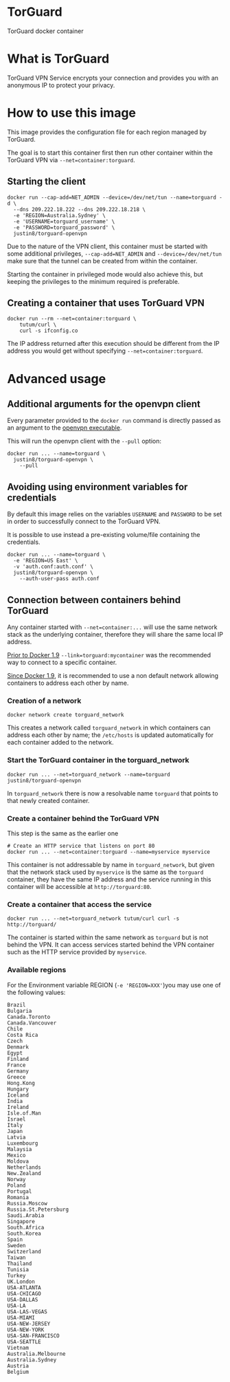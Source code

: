 # TorGuard
TorGuard docker container

# What is TorGuard
TorGuard VPN Service encrypts your connection and provides you with an anonymous IP to protect your privacy.

# How to use this image
This image provides the configuration file for each region managed by TorGuard.

The goal is to start this container first then run other container within the TorGuard VPN via `--net=container:torguard`.


## Starting the client
```Shell
docker run --cap-add=NET_ADMIN --device=/dev/net/tun --name=torguard -d \
  --dns 209.222.18.222 --dns 209.222.18.218 \
  -e 'REGION=Australia.Sydney' \
  -e 'USERNAME=torguard_username' \
  -e 'PASSWORD=torguard_password' \
  justin8/torguard-openvpn
```

Due to the nature of the VPN client, this container must be started with some additional privileges, `--cap-add=NET_ADMIN` and `--device=/dev/net/tun` make sure that the tunnel can be created from within the container.

Starting the container in privileged mode would also achieve this, but keeping the privileges to the minimum required is preferable.

## Creating a container that uses TorGuard VPN
```Shell
docker run --rm --net=container:torguard \
    tutum/curl \
    curl -s ifconfig.co
```

The IP address returned after this execution should be different from the IP address you would get without specifying `--net=container:torguard`.

# Advanced usage

## Additional arguments for the openvpn client
Every parameter provided to the `docker run` command is directly passed as an argument to the [openvpn executable](https://openvpn.net/man.html).

This will run the openvpn client with the `--pull` option:
```Shell
docker run ... --name=torguard \
  justin8/torguard-openvpn \
    --pull
```

## Avoiding using environment variables for credentials
By default this image relies on the variables `USERNAME` and `PASSWORD` to be set in order to successfully connect to the TorGuard VPN.

It is possible to use instead a pre-existing volume/file containing the credentials.
```Shell
docker run ... --name=torguard \
  -e 'REGION=US East' \
  -v 'auth.conf:auth.conf' \
  justin8/torguard-openvpn \
    --auth-user-pass auth.conf
```

## Connection between containers behind TorGuard
Any container started with `--net=container:...` will use the same network stack as the underlying container, therefore they will share the same local IP address.

[Prior to Docker 1.9](https://docs.docker.com/engine/userguide/networking/default_network/dockerlinks/) `--link=torguard:mycontainer` was the recommended way to connect to a specific container.

[Since Docker 1.9](https://docs.docker.com/engine/userguide/networking/dockernetworks/), it is recommended to use a non default network allowing containers to address each other by name.

### Creation of a network
```Shell
docker network create torguard_network
```

This creates a network called `torguard_network` in which containers can address each other by name; the `/etc/hosts` is updated automatically for each container added to the network.

### Start the TorGuard container in the torguard_network
```Shell
docker run ... --net=torguard_network --name=torguard justin8/torguard-openvpn
```

In `torguard_network` there is now a resolvable name `torguard` that points to that newly created container.

### Create a container behind the TorGuard VPN
This step is the same as the earlier one
```Shell
# Create an HTTP service that listens on port 80
docker run ... --net=container:torguard --name=myservice myservice
```

This container is not addressable by name in `torguard_network`, but given that the network stack used by `myservice` is the same as the `torguard` container, they have the same IP address and the service running in this container will be accessible at `http://torguard:80`.

### Create a container that access the service
```Shell
docker run ... --net=torguard_network tutum/curl curl -s http://torguard/
```

The container is started within the same network as `torguard` but is not behind the VPN.
It can access services started behind the VPN container such as the HTTP service provided by `myservice`.


### Available regions

For the Environment variable REGION (`-e 'REGION=XXX'`)you may use one of the following values:
```
Brazil
Bulgaria
Canada.Toronto
Canada.Vancouver
Chile
Costa Rica
Czech
Denmark
Egypt
Finland
France
Germany
Greece
Hong.Kong
Hungary
Iceland
India
Ireland
Isle.of.Man
Israel
Italy
Japan
Latvia
Luxembourg
Malaysia
Mexico
Moldova
Netherlands
New.Zealand
Norway
Poland
Portugal
Romania
Russia.Moscow
Russia.St.Petersburg
Saudi.Arabia
Singapore
South.Africa
South.Korea
Spain
Sweden
Switzerland
Taiwan
Thailand
Tunisia
Turkey
UK.London
USA-ATLANTA
USA-CHICAGO
USA-DALLAS
USA-LA
USA-LAS-VEGAS
USA-MIAMI
USA-NEW-JERSEY
USA-NEW-YORK
USA-SAN-FRANCISCO
USA-SEATTLE
Vietnam
Australia.Melbourne
Australia.Sydney
Austria
Belgium
```
